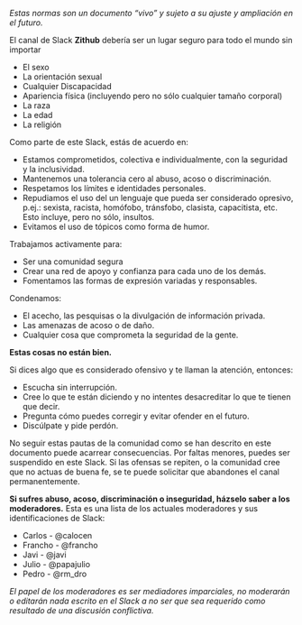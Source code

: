 *Estas normas son un documento “vivo” y sujeto a su ajuste y ampliación en el futuro.*

El canal de Slack **Zithub** debería ser un lugar seguro para todo el mundo sin importar

- El sexo
- La orientación sexual
- Cualquier Discapacidad
- Apariencia física (incluyendo pero no sólo cualquier tamaño corporal)
- La raza
- La edad
- La religión

Como parte de este Slack, estás de acuerdo en:

* Estamos comprometidos, colectiva e individualmente, con la seguridad y la inclusividad.
* Mantenemos una tolerancia cero al abuso, acoso o discriminación.
* Respetamos los límites e identidades personales.
* Repudiamos el uso del un lenguaje que pueda ser considerado opresivo, p.ej.: sexista, racista, homófobo, tránsfobo, clasista, capacitista, etc. Esto incluye, pero no sólo, insultos.
* Evitamos el uso de tópicos como forma de humor.

Trabajamos activamente para:

* Ser una comunidad segura
* Crear una red de apoyo y confianza para cada uno de los demás.
* Fomentamos las formas de expresión variadas y responsables.

Condenamos:

* El acecho, las pesquisas o la divulgación de información privada.
* Las amenazas de acoso o de daño.
* Cualquier cosa que comprometa la seguridad de la gente.

**Estas cosas no están bien.**

Si dices algo que es considerado ofensivo y te llaman la atención, entonces:

* Escucha sin interrupción.
* Cree lo que te están diciendo y no intentes desacreditar lo que te tienen que decir.
* Pregunta cómo puedes corregir y evitar ofender en el futuro.
* Discúlpate y pide perdón.

No seguir estas pautas de la comunidad como se han descrito en este documento puede acarrear consecuencias. Por faltas menores, puedes ser suspendido en este Slack. Si las ofensas se repiten, o la comunidad cree que no actuas de buena fe, se te puede solicitar que abandones el canal permanentemente.

**Si sufres abuso, acoso, discriminación o inseguridad, házselo saber a los moderadores.**
Esta es una lista de los actuales moderadores y sus identificaciones de Slack:

* Carlos - @calocen
* Francho - @francho
* Javi - @javi
* Julio - @papajulio
* Pedro - @rm_dro


*El papel de los moderadores es ser mediadores imparciales, no moderarán o editarán nada escrito en el Slack a no ser que sea requerido como resultado de una discusión conflictiva.*
